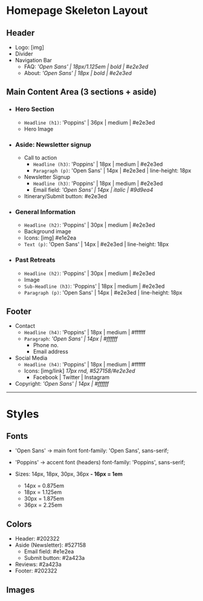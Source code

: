# Homepage Skeleton Layout
## Header
- Logo: [img]
- Divider
- Navigation Bar 
    - FAQ: _'Open Sans' | 18px/1.125em | bold | #e2e3ed_
    - About: _'Open Sans' | 18px | bold | #e2e3ed_

## Main Content Area (3 sections + aside)

* ### Hero Section
    - `Headline (h1)`: 'Poppins' | 36px | medium | #e2e3ed
    - Hero Image

- ### Aside: Newsletter signup
    - Call to action
        - `Headline (h3)`: 'Poppins' | 18px | medium | #e2e3ed
        - `Paragraph (p)`: 'Open Sans' | 14px | #e2e3ed | line-height: 18px
    - Newsletter Signup
        - `Headline (h3)`: 'Poppins' | 18px | medium | #e2e3ed
        - Email field: _'Open Sans' | 14px | italic | #9d9ea4_
    - Itinerary/Submit button: #e2e3ed

* ### General Information
    - `Headline (h2)`: 'Poppins' | 30px | medium | #e2e3ed
    - Background image
    - Icons: [img] #e1e2ea
    - `Text (p)`: 'Open Sans' | 14px | #e2e3ed | line-height: 18px

- ### Past Retreats
    - `Headline (h2)`: 'Poppins' | 30px | medium | #e2e3ed
    - Image 
    - `Sub-Headline (h3)`: 'Poppins' | 18px | medium | #e2e3ed
    - `Paragraph (p)`: 'Open Sans' | 14px | #e2e3ed | line-height: 18px

## Footer
- Contact
    - `Headline (h4)`: 'Poppins' | 18px | medium | #ffffff
    - `Paragraph`: _'Open Sans' | 14px | #ffffff_
        - Phone no.
        - Email address
- Social Media
    - `Headline (h4)`: 'Poppins' | 18px | medium | #ffffff
    - Icons: [img/link] _17px rnd, #527158/#e2e3ed_
        - Facebook | Twitter | Instagram
- Copyright: _'Open Sans' | 14px | #ffffff_

---
# Styles

## Fonts
- 'Open Sans' -> main font
font-family: 'Open Sans', sans-serif;

- 'Poppins' -> accent font (headers)
font-family: 'Poppins', sans-serif;

- Sizes: 14px, 18px, 30px, 36px
    **- 16px = 1em**
    - 14px = 0.875em
    - 18px = 1.125em 
    - 30px = 1.875em
    - 36px = 2.25em


## Colors
- Header: #202322
- Aside (Newsletter): #527158
    - Email field: #e1e2ea
    - Submit button: #2a423a
- Reviews: #2a423a
- Footer: #202322


## Images

